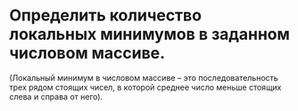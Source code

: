 # Определить  количество  локальных  минимумов  в  заданном  числовом массиве. 
(Локальный минимум в числовом массиве – это последовательность трех рядом стоящих чисел, в которой среднее число меньше стоящих слева и справа от него).
